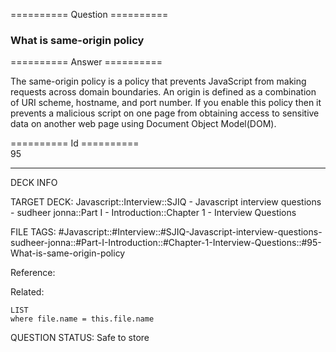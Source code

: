 ========== Question ==========  

### What is same-origin policy  

========== Answer ==========  

The same-origin policy is a policy that prevents JavaScript from making requests
across domain boundaries. An origin is defined as a combination of URI scheme,
hostname, and port number. If you enable this policy then it prevents a
malicious script on one page from obtaining access to sensitive data on another
web page using Document Object Model(DOM).

========== Id ==========  
95

---

DECK INFO

TARGET DECK: Javascript::Interview::SJIQ - Javascript interview questions - sudheer jonna::Part I - Introduction::Chapter 1 - Interview Questions

FILE TAGS: #Javascript::#Interview::#SJIQ-Javascript-interview-questions-sudheer-jonna::#Part-I-Introduction::#Chapter-1-Interview-Questions::#95-What-is-same-origin-policy

Reference:

Related:

```dataview
LIST
where file.name = this.file.name
```

QUESTION STATUS: Safe to store
